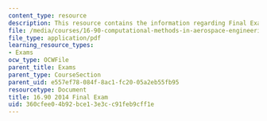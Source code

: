 ```yaml
---
content_type: resource
description: This resource contains the information regarding Final Exam.
file: /media/courses/16-90-computational-methods-in-aerospace-engineering-spring-2014/360cfee04b92bce13e3cc91feb9cff1e_MIT16_90S14_final.pdf
file_type: application/pdf
learning_resource_types:
- Exams
ocw_type: OCWFile
parent_title: Exams
parent_type: CourseSection
parent_uid: e557ef78-084f-8ac1-fc20-05a2eb55fb95
resourcetype: Document
title: 16.90 2014 Final Exam
uid: 360cfee0-4b92-bce1-3e3c-c91feb9cff1e
---
```

